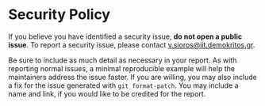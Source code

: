 # Security Policy

If you believe you have identified a security issue, **do not open a public issue**. To  report a security issue, please contact v.sioros@iit.demokritos.gr.

Be sure to include as much detail as necessary in your report. As with
reporting normal issues, a minimal reproducible example will help the
maintainers address the issue faster. If you are willing, you may also
include a fix for the issue generated with `git format-patch`. You may
include a name and link, if you would like to be credited for the report.
